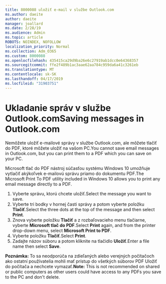 ```yaml
---
title: 8000088 uložiť e-mail v službe Outlook.com
ms.author: daeite
author: daeite
manager: joallard
ms.date: 2/28/19
ms.audience: Admin
ms.topic: article
ROBOTS: NOINDEX, NOFOLLOW
localization_priority: Normal
ms.collection: Adm_O365
ms.custom: 8000088
ms.openlocfilehash: 435415ca29d9ba26e6c27919ab1dcc0e64368357
ms.sourcegitcommit: ffe2f489b1ac3aae62aa784c959da6a41c3261eb
ms.translationtype: MT
ms.contentlocale: sk-SK
ms.lasthandoff: 04/17/2019
ms.locfileid: "31903751"
---
```

# <a name="saving-messages-in-outlookcom"></a><span data-ttu-id="dcbac-102">Ukladanie správ v službe Outlook.com</span><span class="sxs-lookup"><span data-stu-id="dcbac-102">Saving messages in Outlook.com</span></span>

<span data-ttu-id="dcbac-103">Nemôžete uložiť e-mailové správy v službe Outlook.com, ale môžete tlačiť do PDF, ktoré môžete uložiť na vašom PC.</span><span class="sxs-lookup"><span data-stu-id="dcbac-103">You cannot save email messages in Outlook.com, but you can print them to a PDF which you can save on your PC.</span></span>

<span data-ttu-id="dcbac-104">Microsoft tlač do PDF nástroj súčasťou systému Windows 10 umožňuje vytlačiť akýkoľvek e-mailovú správu priamo do dokumentu PDF.</span><span class="sxs-lookup"><span data-stu-id="dcbac-104">The Microsoft Print To PDF utility included in Windows 10 allows you to print any email message directly to a PDF.</span></span>

1. <span data-ttu-id="dcbac-105">Vyberte správu, ktorú chcete uložiť.</span><span class="sxs-lookup"><span data-stu-id="dcbac-105">Select the message you want to save.</span></span>
2. <span data-ttu-id="dcbac-106">Vyberte tri bodky v hornej časti správy a potom vyberte položku **Tlačiť**.</span><span class="sxs-lookup"><span data-stu-id="dcbac-106">Select the three dots at the top of the message and then select **Print**.</span></span>
3. <span data-ttu-id="dcbac-107">Znova vyberte položku **Tlačiť** a z rozbaľovacieho menu tlačiarne, vyberte **Microsoft tlač do PDF**.</span><span class="sxs-lookup"><span data-stu-id="dcbac-107">Select **Print** again, and from the printer drop-down menu, select **Microsoft Print to PDF**.</span></span>
4. <span data-ttu-id="dcbac-108">Vyberte položku **Tlačiť**.</span><span class="sxs-lookup"><span data-stu-id="dcbac-108">Select **Print**.</span></span>
5. <span data-ttu-id="dcbac-109">Zadajte názov súboru a potom kliknite na tlačidlo **Uložiť**.</span><span class="sxs-lookup"><span data-stu-id="dcbac-109">Enter a file name then select **Save**.</span></span>

<span data-ttu-id="dcbac-110">**Poznámka:** To sa neodporúča na zdieľaných alebo verejných počítačoch ako ostatní používatelia mohli mať prístup do všetkých súborov PDF Uložiť do počítača a nechcete vymazať.</span><span class="sxs-lookup"><span data-stu-id="dcbac-110">**Note:** This is not recommended on shared or public computers as other users could have access to any PDFs you save to the PC and don't delete.</span></span>
